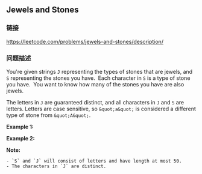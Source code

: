 ## Jewels and Stones  
### 链接  
https://leetcode.com/problems/jewels-and-stones/description/  
### 问题描述
You&#39;re given strings `J` representing the types of stones that are jewels, and `S` representing the stones you have.&nbsp; Each character in `S` is a type of stone you have.&nbsp; You want to know how many of the stones you have are also jewels.

The letters in `J` are guaranteed distinct, and all characters in `J` and `S` are letters. Letters are case sensitive, so `&quot;a&quot;` is considered a different type of stone from `&quot;A&quot;`.

**Example 1:**

**Example 2:**

**Note:**

	- `S` and `J` will consist of letters and have length at most 50.
	- The characters in `J` are distinct.
